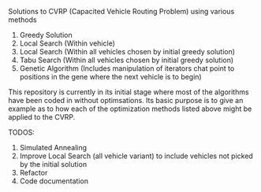 Solutions to CVRP (Capacited Vehicle Routing Problem) using various methods

1. Greedy Solution
2. Local Search (Within vehicle)
3. Local Search (Within all vehicles chosen by initial greedy solution)
4. Tabu Search (Within all vehicles chosen by initial greedy solution)
5. Genetic Algorithm (Includes manipulation of iterators chat point to positions in the gene where the next vehicle is to begin)

This repository is currently in its initial stage where most of the algorithms have been coded in without optimsations. Its basic purpose is to give an example as to how each of the optimization methods listed above might be applied to the CVRP.

TODOS:
1. Simulated Annealing
2. Improve Local Search (all vehicle variant) to include vehicles not picked by the initial solution
3. Refactor
4. Code documentation
